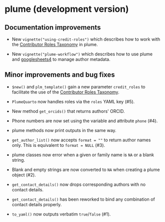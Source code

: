 # plume (development version)

## Documentation improvements

* New `vignette("using-credit-roles")` which describes how to work with the [Contributor Roles Taxonomy](https://credit.niso.org) in plume.

* New `vignette("plume-workflow")` which describes how to use plume and [googlesheets4](https://googlesheets4.tidyverse.org) to manage author metadata.

## Minor improvements and bug fixes

* `$new()` and `plm_template()` gain a new parameter `credit_roles` to facilitate the use of the [Contributor Roles Taxonomy](https://credit.niso.org).

* `PlumeQuarto` now handles roles via the `roles` YAML key (#5).

* New method `get_orcids()` that returns authors' ORCID.

* Phone numbers are now set using the variable and attribute `phone` (#4).

* plume methods now print outputs in the same way.

* `get_author_list()` now accepts `format = ""` to return author names only. This is equivalent to `format = NULL` (#3).

* plume classes now error when a given or family name is `NA` or a blank string.

* Blank and empty strings are now converted to `NA` when creating a plume object (#2).

* `get_contact_details()` now drops corresponding authors with no contact details.

* `get_contact_details()` has been reworked to bind any combination of contact details properly.

* `to_yaml()` now outputs verbatim `true`/`false` (#1).

